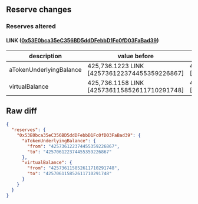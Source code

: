 ## Reserve changes

### Reserves altered

#### LINK ([0x53E0bca35eC356BD5ddDFebbD1Fc0fD03FaBad39](https://polygonscan.com/address/0x53E0bca35eC356BD5ddDFebbD1Fc0fD03FaBad39))

| description | value before | value after |
| --- | --- | --- |
| aTokenUnderlyingBalance | 425,736.1223 LINK [425736122374455359226867] | 425,706.1223 LINK [425706122374455359226867] |
| virtualBalance | 425,736.1158 LINK [425736115852611710291748] | 425,706.1158 LINK [425706115852611710291748] |


## Raw diff

```json
{
  "reserves": {
    "0x53E0bca35eC356BD5ddDFebbD1Fc0fD03FaBad39": {
      "aTokenUnderlyingBalance": {
        "from": "425736122374455359226867",
        "to": "425706122374455359226867"
      },
      "virtualBalance": {
        "from": "425736115852611710291748",
        "to": "425706115852611710291748"
      }
    }
  }
}
```